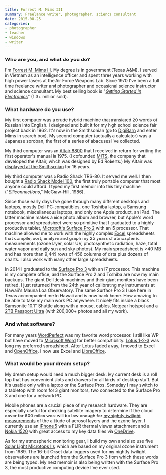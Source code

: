 ```yaml
---
title: Forrest M. Mims III
summary: Freelance writer, photographer, science consultant
date: 2015-08-25
categories:
- photographer
- teacher
- windows
- writer
---
```


### Who are you, and what do you do?

I'm [Forrest M. Mims III](http://www.forrestmims.org/ "Forrest's website"). My degree is in government (Texas A&M). I served in Vietnam as an intelligence officer and spent three years working with high power lasers at the Air Force Weapons Lab. Since 1970 I've been a full time freelance writer and photographer and occasional science instructor and science consultant. My best selling book is "[*Getting Started in Electronics*](http://www.amazon.com/gp/product/0945053282/ "Forrest's book on Amazon.")" (1.3+ million sold).

### What hardware do you use?

My first computer was a crude hybrid machine that translated 20 words of Russian into English. I designed and built it for my high school science fair project back in 1962. It's now in the Smithsonian (go to [DigiBarn](http://www.digibarn.com/ "The DigiBarn computer museum.") and enter Mims in search box). My second computer (actually a calculator) was a Japanese soroban, the first of a series of abacuses I've collected.

My third computer was an [Altair 8800][altair-8800] that I received in return for writing the first operator's manual in 1975. (I cofounded [MITS](https://en.wikipedia.org/wiki/Micro_Instrumentation_and_Telemetry_Systems "The Wikipedia entry for MITS."), the company that developed the Altair, which was designed by Ed Roberts.) My Altair was [displayed at the Smithsonian](http://americanhistory.si.edu/collections/search/object/nmah_334396 "Forrest's 8800 at the Smithsonian.") for 16 years.

My third computer was a [Radio Shack TRS-80][trs-80]. It served me well. I then bought a [Radio Shack Model 100][trs-80-model-100], the first truly portable computer that most anyone could afford. I typed my first memoir into this tiny machine ("*Siliconnections*," McGraw-Hill, 1986).

Since those early days I've gone through many different desktops and laptops, mostly Dell PC-compatibles, one Toshiba laptop, a Samsung notebook, miscellaneous laptops, and only one Apple product, an iPad. The latter machine makes a nice photo album and browser, but Apple's word processor and spreadsheet were so primitive that I graduated to a highly productive tablet, [Microsoft's Surface Pro 2][surface-pro-2] with an i5 processor. That machine allowed me to work with the highly complex [Excel][] spreadsheets that compile, sort, analyze and graph my 25 years of atmospheric measurements (ozone layer, solar UV, photosynthetic radiation, haze, total water vapor and daily sun and sky photos).  My main spreadsheet is >40 MB and has more than 9,449 rows of 456 columns of data plus dozens of charts. I also work with many other large spreadsheets.

In 2014 I graduated to the [Surface Pro 3][surface-pro-3] with an i7 processor. This machine is my complete office, and the Surface Pro 2 and Toshiba are now my main backups. The giant Dell desk machines and their giant monitors have been retired. I just returned from the 24th year of calibrating my instruments at Hawaii's Mauna Loa Observatory. The same Surface Pro 3 I use here in Texas accompanied me to Hawaii and is now back home. How amazing to be able to take my main work PC anywhere. It nicely fits inside a black Samsonite 10.1" Shuttle along with a mouse, cables, Netgear hotspot and a [2TB Passport Ultra][my-passport-ultra] (with 200,000+ photos and all my work).

### And what software?

For many years [WordPerfect][] was my favorite word processor. I still like WP but have moved to [Microsoft Word][word] for better compatibility. [Lotus 1-2-3][lotus-1-2-3] was long my preferred spreadsheet. After Lotus faded away, I moved to Excel and [OpenOffice][]. I now use Excel and [LibreOffice][].

### What would be your dream setup?

My dream setup would need a much bigger desk. My current desk is a roll top that has convenient slots and drawers for all kinds of desktop stuff. But it's usable only with a laptop or the Surface Pros. Someday I may switch to a tabletop with room for 3 giant monitors, two connected to the Surface Pro 3 and one for a network PC.

Mobile phones are a crucial piece of my research hardware. They are especially useful for checking satellite imagery to determine if the cloud cover for 600 miles west will be low enough for [my nightly twilight measurements](http://makezine.com/projects/twilight-photometer/ "Forrest's MAKE article on building a twilight photometer.") of the altitude of aerosol layers and the ozone layer. I currently use an [iPhone 5][iphone-5] with a FLIR thermal viewer attachment and a [Nokia 1520][lumia-1520] with great access to my key data files via [OneDrive][].

As for my atmospheric monitoring gear, I build my own and also use five [Solar Light Microtops IIs][microtops-ii], which are based on my original ozone instrument from 1989. The 16-bit Onset data loggers used for my nightly twilight observations are launched from the Surface Pro 3 from which these words are being typed. My next memoir is also being written with the Surface Pro 3, the most productive computing device I've ever used.

[altair-8800]: https://en.wikipedia.org/wiki/Altair_8800 "A microcomputer."
[excel]: https://www.microsoft.com/en-us/microsoft-365/excel "A spreadsheet application."
[iphone-5]: https://en.wikipedia.org/wiki/IPhone_5 "A smartphone."
[libreoffice]: https://www.libreoffice.org/ "A free, open-source productivity suit."
[lotus-1-2-3]: https://en.wikipedia.org/wiki/Lotus_1-2-3 "Spreadsheet software."
[lumia-1520]: https://www.microsoft.com/library/errorpages/smarterror.aspx?correlationId=ebRNHnSuFEOFpiOv.3.0 "A six inch Windows Phone phone."
[microtops-ii]: https://solarlight.com/header/microtops-ii-sunphotometer/ "A hand-held sunphotometer."
[my-passport-ultra]: https://www.wd.com/en/products/products.aspx?id=1000 "A portable external hard drive."
[onedrive]: https://onedrive.live.com/pagenotfounderror "An online file storage service."
[openoffice]: http://www.openoffice.org/ "An open-source office suite."
[surface-pro-2]: https://en.wikipedia.org/wiki/Surface_Pro_2 "A Windows 8 tablet."
[surface-pro-3]: https://en.wikipedia.org/wiki/Microsoft_Surface_Pro_3 "A 12 inch Windows 8.1 Pro tablet."
[trs-80-model-100]: https://en.wikipedia.org/wiki/TRS-80_Model_100 "A portable computer."
[trs-80]: https://en.wikipedia.org/wiki/TRS-80 "An 8-bit computer."
[word]: https://www.microsoft.com/en-us/microsoft-365/word "A document editor."
[wordperfect]: https://en.wikipedia.org/wiki/WordPerfect "A word processor."
